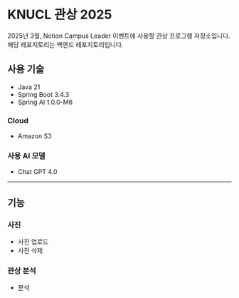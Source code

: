 # KNUCL 관상 2025

2025년 3월, Notion Campus Leader 이벤트에 사용할 관상 프로그램 저장소입니다.
해당 레포지토리는 백엔드 레포지토리입니다.

## 사용 기술

- Java 21
- Spring Boot 3.4.3
- Spring AI 1.0.0-M6

### Cloud

- Amazon S3

### 사용 AI 모델

- Chat GPT 4.0

---

## 기능

### 사진

- 사진 업로드
- 사진 삭제

### 관상 분석

- 분석
